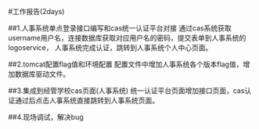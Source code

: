#工作报告(2days)


##1.人事系统单点登录接口编写和cas统一认证平台对接
  通过cas系统获取username用户名，连接数据库获取对应用户名的密码，提交表单到人事系统的logoservice，
  人事系统完成认证，跳转到人事系统个人中心页面。


##2.tomcat配置flag值和环境配置
  配置文件中增加人事系统各个版本flag值，增加数据库驱动文件。


##3.集成到经管学校cas页面(人事系统)
  统一认证平台页面增加接口页面，cas认证通过后点击人事系统直接跳转到人事系统页面。


##4.现场调试，解决bug
  
